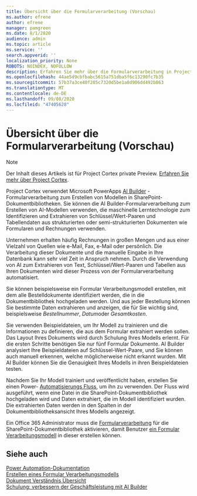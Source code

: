 ```yaml
---
title: Übersicht über die Formularverarbeitung (Vorschau)
ms.author: efrene
author: efrene
manager: pamgreen
ms.date: 8/1/2020
audience: admin
ms.topic: article
ms.service: ''
search.appverid: ''
localization_priority: None
ROBOTS: NOINDEX, NOFOLLOW
description: Erfahren Sie mehr über die Formularverarbeitung in Project Cortex.
ms.openlocfilehash: 44ae5d9cbfbabc5615a751dba5f6c13290fc7b35
ms.sourcegitcommit: 57b37a3ce40f205c7320d5be1a0d906dd492b863
ms.translationtype: MT
ms.contentlocale: de-DE
ms.lasthandoff: 09/08/2020
ms.locfileid: "47405628"
---
```

# <a name="form-processing-overview-preview"></a>Übersicht über die Formularverarbeitung (Vorschau)
> [!Note]
> Der Inhalt dieses Artikels ist für Project Cortex private Preview. [Erfahren Sie mehr über Project Cortex](https://aka.ms/projectcortex).

Project Cortex verwendet Microsoft PowerApps [AI Builder](https://docs.microsoft.com/ai-builder/overview) -Formularverarbeitung zum Erstellen von Modellen in SharePoint-Dokumentbibliotheken.
Sie können die AI Builder-Formularverarbeitung zum Erstellen von AI-Modellen verwenden, die maschinelle Lerntechnologie zum Identifizieren und Extrahieren von Schlüssel/Wert-Paaren und Tabellendaten aus strukturierten oder semi-strukturierten Dokumenten wie Formularen und Rechnungen verwenden.

Unternehmen erhalten häufig Rechnungen in großen Mengen und aus einer Vielzahl von Quellen wie e-Mail, Fax, e-Mail oder persönlich. Die Verarbeitung dieser Dokumente und die manuelle Eingabe in Ihre Datenbank kann sehr viel Zeit in Anspruch nehmen. Durch die Verwendung von AI zum Extrahieren von Text, Schlüssel/Wert-Paaren und Tabellen aus Ihren Dokumenten wird dieser Prozess von der Formularverarbeitung automatisiert. 

Sie können beispielsweise ein Formular Verarbeitungsmodell erstellen, mit dem alle Bestelldokumente identifiziert werden, die in die Dokumentbibliothek hochgeladen werden. Und aus jeder Bestellung können Sie bestimmte Daten extrahieren und anzeigen, die für Sie wichtig sind, beispielsweise *Bestellnummer*, *Datum*oder *Gesamtkosten*.

Sie verwenden Beispieldateien, um Ihr Modell zu trainieren und die Informationen zu definieren, die aus dem Formular extrahiert werden sollen. Das Layout Ihres Dokuments wird durch Schulung Ihres Modells erlernt. Für die ersten Schritte benötigen Sie nur fünf Formular Dokumente. AI Builder analysiert Ihre Beispieldateien auf Schlüssel-Wert-Paare, und Sie können auch manuell erkennen, welche möglicherweise nicht erkannt wurden.  Mit AI Builder können Sie die Genauigkeit Ihres Modells in ihren Beispieldateien testen.

Nachdem Sie Ihr Modell trainiert und veröffentlicht haben, erstellen Sie einen Power- [Automatisierungs Fluss](https://docs.microsoft.com/power-automate/getting-started), um ihn zu verwenden. Der Fluss wird ausgeführt, wenn eine Datei in die SharePoint-Dokumentbibliothek hochgeladen wird und Daten extrahiert, die im Modell identifiziert wurden. Die extrahierten Daten werden in den Spalten in der Dokumentbibliotheksansicht Ihres Modells angezeigt.

Ein Office 365 Administrator muss die [Formularverarbeitung](https://docs.microsoft.com/microsoft-365/contentunderstanding/set-up-content-understanding?view=o365-worldwide#to-set-up-content-understanding) für die SharePoint-Dokumentbibliothek aktivieren, damit Benutzer [ein Formular Verarbeitungsmodell](create-a-form-processing-model.md) in dieser erstellen können.



## <a name="see-also"></a>Siehe auch
  
[Power Automation-Dokumentation](https://docs.microsoft.com/power-automate/)</br>
[Erstellen eines Formular Verarbeitungsmodells](create-a-form-processing-model.md)</br>
[Dokument Verständnis Übersicht](document-understanding-overview.md)</br>
[Schulung: verbessern der Geschäftsleistung mit AI Builder](https://docs.microsoft.com/learn/paths/improve-business-performance-ai-builder/?source=learn)</br>




